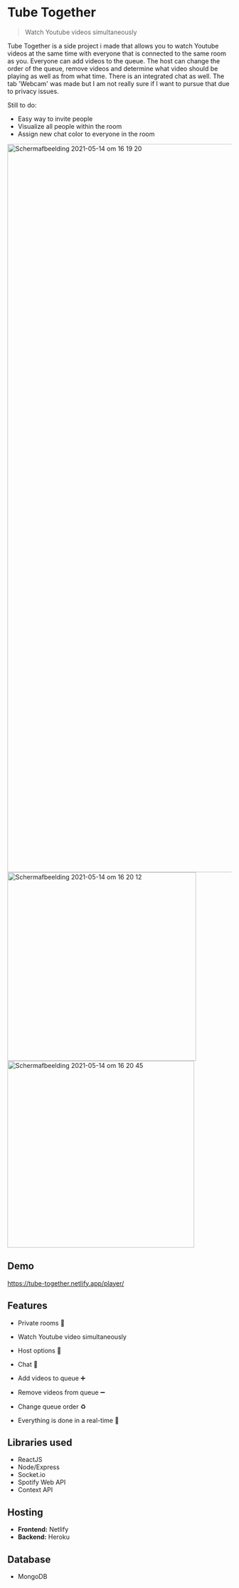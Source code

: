 # Tube Together
> Watch Youtube videos simultaneously

Tube Together is a side project i made that allows you to watch Youtube videos at the same time with everyone that is connected to the same room as you. Everyone can add videos to the queue. The host can change the order of the queue, remove videos and determine what video should be playing as well as from what time. There is an integrated chat as well. The tab 'Webcam' was made but I am not really sure if I want to pursue that due to privacy issues.

Still to do:
* Easy way to invite people
* Visualize all people within the room
* Assign new chat color to everyone in the room

<img width="1638" alt="Schermafbeelding 2021-05-14 om 16 19 20" src="https://user-images.githubusercontent.com/73937734/118285652-fbc3a680-b4d1-11eb-9263-b673610c4137.png">

<img width="424" alt="Schermafbeelding 2021-05-14 om 16 20 12" src="https://user-images.githubusercontent.com/73937734/118285674-0120f100-b4d2-11eb-9fa6-35d9f5bdce32.png">
<img width="420" alt="Schermafbeelding 2021-05-14 om 16 20 45" src="https://user-images.githubusercontent.com/73937734/118285675-01b98780-b4d2-11eb-9f9c-c8c33a63f9eb.png">

## Demo
https://tube-together.netlify.app/player/

## Features
* Private rooms :key:
* Watch Youtube video simultaneously
* Host options :crown:
* Chat :speech_balloon:
* Add videos to queue :heavy_plus_sign:
* Remove videos from queue :heavy_minus_sign:
* Change queue order :recycle:

* Everything is done in a real-time :dancers:

## Libraries used
* ReactJS
* Node/Express
* Socket.io
* Spotify Web API
* Context API

## Hosting
* **Frontend:** Netlify
* **Backend:** Heroku

## Database
* MongoDB
